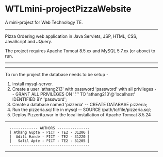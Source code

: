 # WTLmini-projectPizzaWebsite
A mini-project for Web Technology TE.

**************************************************************************************************

Pizza Ordering web application in Java Servlets, JSP, HTML, CSS, JavaScript and JQuery.

The project requires Apache Tomcat 8.5.xx and MySQL 5.7.xx (or above) to run.
__________________________________________________________________________________________________

__________________________________________________________________________________________________

To run the project the database needs to be setup -
 1. Install mysql-server.
 2. Create a user 'athang213' with password 'password' with all privileges -- GRANT ALL PRIVILEGES ON '*'.'*' TO 'athang213'@'localhost' IDENTIFIED BY 'password';
 4. Create a database named 'pizzeria' -- CREATE DATABASE pizzeria;
 3. Run the pizzeria.sql file in mysql -- SOURCE /path/to/file/pizzeria.sql;
 4. Deploy Pizzerita.war in the local installation of Apache Tomcat 8.5.24

__________________________________________________________________________________________________

      ------------- AUTHORS ---------------
      | Athang Gupte - PICT - TE2 - 31206 |
      |  Aditi Hande - PICT - TE2 - 31220 |
      |   Salil Apte - PICT - TE2 - 31205 |
      -------------------------------------

**************************************************************************************************

